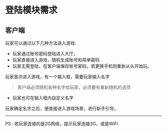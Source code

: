 登陆模块需求
============

## 客户端

玩家可以通过以下几种方法进入游戏:

* 玩家通过账号密码登陆进入大厅。
* 玩家直接进入游戏，随机生成账号和简单密码
* 玩家无需登陆，在客户端保存账号密码，若更换手机则重新从头开始玩。


玩家首次进入游戏，有一个输入框，需要玩家输入名字

> 客户端必须随机各种名字给玩家，必须要有重新随机的选项

* 玩家也可在输入框内自定义名字

玩家确定名字之后，便直接进入游戏场景，进行新手引导。

--------------------------------------------------

PS : 若玩家连接的是2G网络，提示玩家连接3G，或是WiFi
